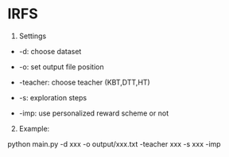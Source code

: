 # IRFS 

1. Settings

* -d: choose dataset

* -o: set output file position

* -teacher: choose teacher (KBT,DTT,HT)

* -s: exploration steps

* -imp: use personalized reward scheme or not



2. Example:

python main.py -d xxx -o output/xxx.txt -teacher xxx -s xxx -imp
